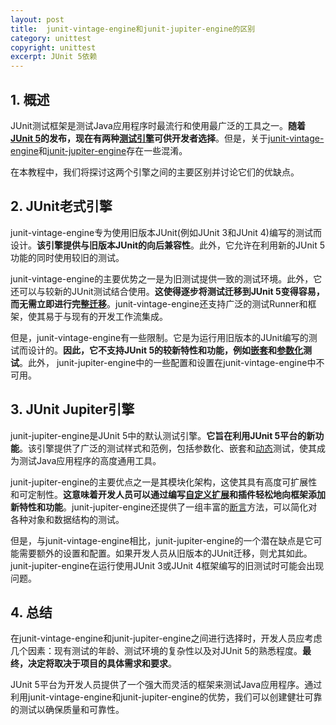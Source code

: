 ```yaml
---
layout: post
title:  junit-vintage-engine和junit-jupiter-engine的区别
category: unittest
copyright: unittest
excerpt: JUnit 5依赖
---
```


## 1. 概述

JUnit测试框架是测试Java应用程序时最流行和使用最广泛的工具之一。**随着[JUnit 5](https://www.baeldung.com/junit-5)的发布，现在有两种[测试引擎](https://junit.org/junit5/docs/current/api/org.junit.platform.engine/org/junit/platform/engine/TestEngine.html)可供开发者选择**。但是，关于[junit-vintage-engine](https://mvnrepository.com/artifact/org.junit.vintage/junit-vintage-engine)和[junit-jupiter-engine](https://mvnrepository.com/artifact/org.junit.jupiter/junit-jupiter-engine)存在一些混淆。 

在本教程中，我们将探讨这两个引擎之间的主要区别并讨论它们的优缺点。

## 2. JUnit老式引擎

junit-vintage-engine专为使用旧版本JUnit(例如JUnit 3和JUnit 4)编写的测试而设计。**该引擎提供与旧版本JUnit的向后兼容性**。此外，它允许在利用新的JUnit 5功能的同时使用较旧的测试。

junit-vintage-engine的主要优势之一是为旧测试提供一致的测试环境。此外，它还可以与较新的JUnit测试结合使用。**这使得逐步将测试迁移到JUnit 5变得容易，而无需立即进行完整[迁移](https://www.baeldung.com/junit-5-migration)**。junit-vintage-engine还支持广泛的测试Runner和框架，使其易于与现有的开发工作流集成。

但是，junit-vintage-engine有一些限制。它是为运行用旧版本的JUnit编写的测试而设计的。**因此，它不支持JUnit 5的较新特性和功能，例如[嵌套](https://www.baeldung.com/junit-5-nested-test-classes)和[参数化](https://www.baeldung.com/parameterized-tests-junit-5)测试**。此外， junit-jupiter-engine中的一些配置和设置在junit-vintage-engine中不可用。

## 3. JUnit Jupiter引擎

junit-jupiter-engine是JUnit 5中的默认测试引擎。**它旨在利用JUnit 5平台的新功能**。该引擎提供了广泛的测试样式和范例，包括参数化、嵌套和[动态](https://www.baeldung.com/junit5-dynamic-tests)测试，使其成为测试Java应用程序的高度通用工具。

junit-jupiter-engine的主要优点之一是其模块化架构，这使其具有高度可扩展性和可定制性。**这意味着开发人员可以通过编写[自定义扩展](https://www.baeldung.com/junit-5-extensions)和插件轻松地向框架添加新特性和功能**。junit-jupiter-engine还提供了一组丰富的[断言](https://www.baeldung.com/junit-assertions#assertions-junit5)方法，可以简化对各种对象和数据结构的测试。

但是，与junit-vintage-engine相比，junit-jupiter-engine的一个潜在缺点是它可能需要额外的设置和配置。如果开发人员从旧版本的JUnit迁移，则尤其如此。junit-jupiter-engine在运行使用JUnit 3或JUnit 4框架编写的旧测试时可能会出现问题。

## 4. 总结

在junit-vintage-engine和junit-jupiter-engine之间进行选择时，开发人员应考虑几个因素：现有测试的年龄、测试环境的复杂性以及对JUnit 5的熟悉程度。**最终，决定将取决于项目的具体需求和要求**。

JUnit 5平台为开发人员提供了一个强大而灵活的框架来测试Java应用程序。通过利用junit-vintage-engine和junit-jupiter-engine的优势，我们可以创建健壮可靠的测试以确保质量和可靠性。